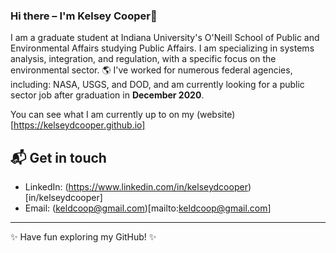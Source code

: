 ### Hi there – I'm Kelsey Cooper👋

I am a graduate student at Indiana University's O'Neill School of Public and Environmental Affairs studying Public Affairs. I am specializing in systems analysis, integration, and regulation, with a specific focus on the environmental sector. 🌎  I've worked for numerous federal agencies, including: NASA, USGS, and DOD, and am currently looking for a public sector job after graduation in __December 2020__. 

You can see what I am currently up to on my (website)[https://kelseydcooper.github.io]

## 📬 Get in touch
- LinkedIn: (https://www.linkedin.com/in/kelseydcooper)[in/kelseydcooper]
- Email: (keldcoop@gmail.com)[mailto:keldcoop@gmail.com]

---

✨ Have fun exploring my GitHub! ✨


